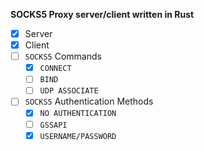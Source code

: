 **SOCKS5 Proxy server/client written in Rust**

 - [x] Server
 - [x] Client
 - [ ] `SOCKS5` Commands 
   - [x] `CONNECT`
   - [ ] `BIND`
   - [ ] `UDP ASSOCIATE`
 - [ ] `SOCKS5` Authentication Methods
   - [x] `NO AUTHENTICATION` 
   - [ ] `GSSAPI`
   - [x] `USERNAME/PASSWORD`